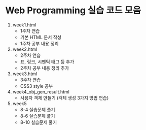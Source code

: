 # Web Programming 실습 코드 모음

1. week1.html
   - 1주차 연습
   - 기본 HTML 문서 작성
   - 1주차 공부 내용 정리
2. week2.html
   - 2주차 연습
   - 표, 링크, 시맨틱 태그 등 추가
   - 2주차 공부 내용 정리 추가
3. week3.html
   - 3주차 연습
   - CSS3 style 공부
4. week4_obj_gen_result.html
   - 사용자 객체 만들기 (객체 생성 3가지 방법 연습)
5. week5
   - 8-4 실습문제 풀기
   - 8-6 실습문제 풀기
   - 8-10 실습문제 풀기

